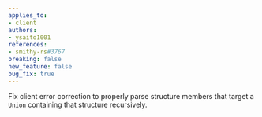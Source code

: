 ```yaml
---
applies_to:
- client
authors:
- ysaito1001
references:
- smithy-rs#3767
breaking: false
new_feature: false
bug_fix: true
---
```

Fix client error correction to properly parse structure members that target a `Union` containing that structure recursively.
